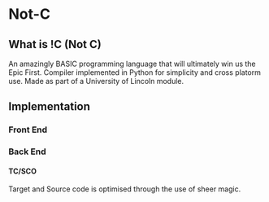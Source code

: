 # Not-C
## What is !C (Not C)
An amazingly BASIC programming language that will ultimately win us the Epic First. Compiler implemented in Python for simplicity and cross platorm use. Made as part of a University of Lincoln module.
## Implementation
### Front End
### Back End
#### TC/SCO
Target and Source code is optimised through the use of sheer magic.
